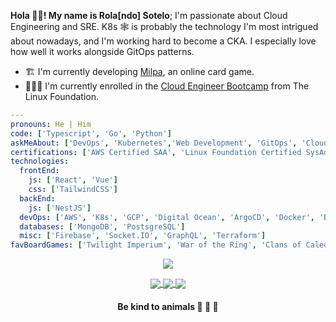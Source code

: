 <!-- <p align="center">
<a href="https://git.io/streak-stats">
  <img align="center" src="https://github-readme-streak-stats.herokuapp.com?user=rolasotelo&theme=vue-dark" />
</a>
</p> -->

**Hola 👋🏾! My name is Rola[ndo] Sotelo**; I'm passionate about Cloud Engineering and SRE. K8s 🕸 is probably the technology I'm most intrigued about nowadays, and I'm working hard to become a CKA. I especially love how well it works alongside GitOps patterns.

- 🏗 I'm currently developing [Milpa](https://milpa.online), an online card game.
- 🧗🏾‍♂️ I'm currently enrolled in the [Cloud Engineer Bootcamp](https://openprofile.dev/profile/rolasotelo) from The Linux Foundation.

```yaml
---
pronouns: He | Him
code: ['Typescript', 'Go', 'Python']
askMeAbout: ['DevOps', 'Kubernetes','Web Development', 'GitOps', 'Cloud-Native', 'Board Games']
certifications: ['AWS Certified SAA', 'Linux Foundation Certified SysAdmin']
technologies:
  frontEnd:
    js: ['React', 'Vue']
    css: ['TailwindCSS']
  backEnd:
    js: ['NestJS']
  devOps: ['AWS', 'K8s', 'GCP', 'Digital Ocean', 'ArgoCD', 'Docker', 'Backstage']
  databases: ['MongoDB', 'PostsgreSQL']
  misc: ['Firebase', 'Socket.IO', 'GraphQL', 'Terraform']
favBoardGames: ['Twilight Imperium', 'War of the Ring', 'Clans of Caledonia']
```

<p align="center">
<a href="https://github.com/anuraghazra/github-readme-stats">
  <img align="center" src="https://github-readme-stats.vercel.app/api/top-langs/?username=rolasotelo&layout=compact&langs_count=8&theme=vue-dark" />
</a>
</p>

<p align="center">
  <a href="https://www.linkedin.com/in/rolasotelo/">
    <img align="center" src="https://img.shields.io/badge/LinkedIn-0077B5?style=for-the-badge&logo=linkedin&logoColor=white" />
  </a>
  <a href="https://rola.hashnode.dev/">
    <img align="center" src="https://img.shields.io/badge/Hashnode-2962FF?style=for-the-badge&logo=hashnode&logoColor=white" />
  </a>
  <a href="https://twitter.com/rolasotelo">
    <img align="center" src="https://img.shields.io/badge/Twitter-1DA1F2?style=for-the-badge&logo=twitter&logoColor=white" />
  </a>
</p>

<h4 align="center">Be kind to animals 🐄 🐖 🦃</h4>

